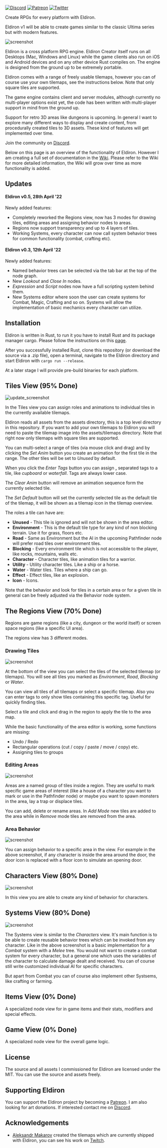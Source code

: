 [![Discord](https://badgen.net/badge/icon/discord?icon=discord&label)](https://discord.gg/ZrNj6baSZU) [![Patreon](https://badgen.net/badge/icon/patreon?icon=patreon&label)](https://patreon.com/eldiron) [![Twitter](https://badgen.net/badge/icon/twitter?icon=twitter&label)](https://twitter.com/MarkusMoenig)

<!---
[![YouTube](https://img.shields.io/badge/YouTube-FF0000?style=for-the-badge&logo=youtube&logoColor=white)](https://www.youtube.com/channel/UCCmrO356zLQv_m8dPEqBUfA) -->

Create RPGs for every platform with Eldiron.

Eldiron v1 will be able to create games similar to the classic Ultima series but with modern features.

![screenshot](moody_goes_raiding_3.gif)

Eldiron is a cross platform RPG engine. Eldiron Creator itself runs on all Desktops (Mac, Windows and Linux) while the game clients also run on iOS and Android devices and on any other device Rust compiles on. The engine is designed from the ground up to be extremely portable.

Eldiron comes with a range of freely usable tilemaps, however you can of course use your own tilemaps, see the instructions below. Note that only square tiles are supported.

The game engine contains client and server modules, although currently no multi-player options exist yet, the code has been written with multi-player support in mind from the ground up.

Support for retro 3D areas like dungeons is upcoming. In general I want to explore many different ways to display and create content, from procedurally created tiles to 3D assets. These kind of features will get implemented over time.

Join the community on [Discord](https://discord.gg/ZrNj6baSZU).

Below on this page is an overview of the functionality of Eldiron. However I am creating a full set of documentation in the [Wiki](https://github.com/markusmoenig/Eldiron/wiki). Please refer to the Wiki for more detailed information, the Wiki will grow over time as more functionality is added.

<!---
I also try to maintain a development blog on [YouTube](https://www.youtube.com/channel/UCCmrO356zLQv_m8dPEqBUfA).
-->

## Updates

#### Eldiron v0.5, 28th April '22

Newly added features:

* Completely reworked the Regions view, now has 3 modes for drawing tiles, editing areas and assigning behavior nodes to areas.
* Regions now support transparency and up to 4 layers of tiles.
* Working Systems, every character can now call system behavior trees for common functionality (combat, crafting etc).

#### Eldiron v0.3, 12th April '22

Newly added features:

* Named behavior trees can be selected via the tab bar at the top of the node graph.
* New *Lookout* and *Close In* nodes.
* *Expression* and *Script* nodes now have a full scripting system behind them.
* New Systems editor where soon the user can create systems for Combat, Magic, Crafting and so on. Systems will allow the implementation of basic mechanics every character can utilize.

## Installation

Eldiron is written in Rust, to run it you have to install Rust and its package manager cargo. Please follow the instructions on this [page](https://www.rust-lang.org/tools/install).

After you successfully installed Rust, clone this repository (or download the source via a .zip file), open a terminal, navigate to the Eldiron directory and start Eldiron with `cargo run --release`.

At a later stage I will provide pre-build binaries for each platform.

## Tiles View (95% Done)

![update_screenshot](screen_tiles.png)

In the Tiles view you can assign roles and animations to individual tiles in the currently available tilemaps.

Eldiron reads all assets from the assets directory, this is a top level directory in this repository. If you want to add your own tilemaps to Eldiron you will need to paste the tilemap image into the assets/tilemaps directory. Note that right now only tilemaps with square tiles are supported.

You can multi-select a range of tiles (via mouse click and drag) and by clicking the *Set Anim* button you create an animation for the first tile in the range. The other tiles will be set to *Unused* by default.

When you click the *Enter Tags* button you can assign **,** separated tags to a tile, like *cupboard* or *waterfall*. Tags are always lower case.

The *Clear Anim* button will remove an animation sequence form the currently selected tile.

The *Set Default* button will set the currently selected tile as the default tile of the tilemap, it will be shown as a tilemap icon in the tilemap overview.

The roles a tile can have are:

* **Unused** - This tile is ignored and will not be shown in the area editor.
* **Environment** - This is the default tile type for any kind of non blocking terrain. Use it for grass, floors etc.
* **Road** - Same as Environment but the AI in the upcoming Pathfinder node will prefer road tiles over environment tiles.
* **Blocking** - Every environment tile which is not accessible to the player, like rocks, mountains, walls etc.
* **Character** - Character tiles, like animation tiles for a warrior.
* **Utility** - Utility character tiles. Like a ship or a horse.
* **Water** - Water tiles. Tiles where a ship can go.
* **Effect** - Effect tiles, like an explosion.
* **Icon** - Icons.

Note that the behavior and look for tiles in a certain area or for a given tile in general can be freely adjusted via the Behavior node system.

## The Regions View (70% Done)

Regions are game regions (like a city, dungeon or the world itself) or screen space regions (like a specific UI area).

The regions view has 3 different modes.

### Drawing Tiles

![screenshot](screen_regions_tiles.png)

At the bottom of the view you can select the tiles of the selected tilemap (or tilemaps). You will see all tiles you marked as *Environment*, *Road*, *Blocking* or *Water*.

You can view all tiles of all tilemaps or select a specific tilemap. Also you can enter tags to only show tiles containing this specific tag. Useful for quickly finding tiles.

Select a tile and click and drag in the region to apply the tile to the area map.

While the basic functionality of the area editor is working, some functions are missing:

* Undo / Redo
* Rectangular operations (cut / copy / paste / move / copy) etc.
* Assigning tiles to groups

### Editing Areas

![screenshot](screen_regions_areas.png)

Areas are a named group of tiles inside a region. They are useful to mark specific game areas of interest (like a house of a character you want to mark or use in the Pathfinder node) or maybe you want to spawn monsters in the area, lay a trap or displace tiles.

You can add, delete or rename areas. In *Add Mode* new tiles are added to the area while in *Remove* mode tiles are removed from the area.

### Area Behavior

![screenshot](screen_regions_behavior.png)

You can assign behavior to a specific area in the view. For example in the above screenshot, if any character is inside the area around the door, the door icon is replaced with a floor icon to simulate an opening door.

## Characters View (80% Done)

![screenshot](screen_characters.png)

In this view you are able to create any kind of behavior for characters.

## Systems View (80% Done)

![screenshot](screen_systems.png)

The Systems view is similar to the *Characters* view. It's main function is to be able to create reusable behavior trees which can be invoked from any character. Like in the above screenshot is a basic implementation for a *Combat* system with a *Melee* tree. You would not want to create a combat system for every character, but a general one which uses the variables of the character to calculate damage dealt and received. You can of course still write customized individual AI for specific characters.

But apart from Combat you can of course also implement other Systsems, like crafting or farming.

## Items View (0% Done)

A specialized node view for in game items and their stats, modifiers and special effects.

## Game View (0% Done)

A specialized node view for the overall game logic.

## License

The source and all assets I commissioned for Eldiron are licensed under the MIT. You can use the source and assets freely.

## Supporting Eldiron

You can support the Eldiron project by becoming a [Patreon](https://patreon.com/eldiron). I am also looking for art donations. If interested contact me on [Discord](https://discord.gg/ZrNj6baSZU).

## Acknowledgements

* [Aleksandr Makarov](https://twitter.com/iknowkingrabbit) created the tilemaps which are currently shipped with Eldiron, you can see his work on [Twitch](https://iknowkingrabbit.itch.io).

